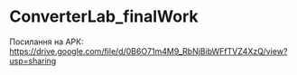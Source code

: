 # ConverterLab_finalWork
Посилання на АРК:
https://drive.google.com/file/d/0B6O71m4M9_RbNjBibWFfTVZ4XzQ/view?usp=sharing
